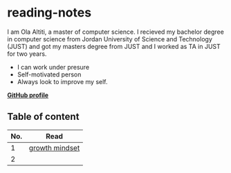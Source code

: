 # reading-notes

I am Ola Altiti, a master of computer science. I recieved my bachelor degree in computer science from Jordan University of Science and Technology (JUST) and got my masters degree from JUST and I worked as TA in JUST for two years. </br>

- I can work under presure
- Self-motivated person
- Always look to improve my self.

[**GitHub profile**](https://github.com/ola-titi/) 

## Table of content

|No.|Read| 
|---|------|
1|[growth mindset](read1.md)
2|[]()